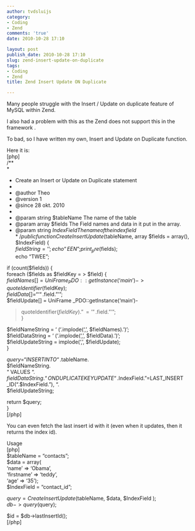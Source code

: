 ```yaml
---
author: tvdsluijs
category:
- Coding
- Zend
comments: 'true'
date: 2010-10-28 17:10

layout: post
publish_date: 2010-10-28 17:10
slug: zend-insert-update-on-duplicate
tags:
- Coding
- Zend
title: Zend Insert Update ON Duplicate

---
```

Many people struggle with the Insert / Update on duplicate feature of MySQL
within Zend.  
  
I also had a problem with this as the Zend does not support this in the
framework .  
  
To bad, so I have written my own, Insert and Update on Duplicate function.  
  
  
  
Here it is:  
[php]  
/**  
*   
* Create an Insert or Update on Duplicate statement  
*  
* @author Theo  
* @version 1  
* @since 28 okt. 2010  
*   
* @param string $tableName The name of the table  
* @param array $fields The Field names and data in it put in the array.  
* @param string $IndexField The name of the index field  
*/  
public function CreateInsertUpdate($tableName, array $fields = array(),
$IndexField) {  
$fieldString = ‘’;  
echo “EEN”;  
print _pre($fields);  
echo “TWEE”;  
  
if (count($fields)) {  
foreach ($fields as $fieldKey = > $field) {  
$fieldNames[] = UniFrame_PDO::getInstance(‘main’)->quoteIdentifier($fieldKey);  
$fieldData[] = “‘“.$field.”’”;  
$fieldUpdate[] = UniFrame _PDO::getInstance(‘main’)-
>quoteIdentifier($fieldKey).”=’”.$field.”’”;  
}  
  
$fieldNameString = ‘ (‘.implode(‘,’, $fieldNames).’)’;  
$fieldDataString = ‘ (‘.implode(‘,’, $fieldData).’)’;  
$fieldUpdateString = implode(‘,’, $fieldUpdate);  
}  
  
$query = “INSERT INTO “.$tableName.  
$fieldNameString.  
“ VALUES “.  
$fieldDataString.  
“ ON DUPLICATE KEY UPDATE “.$IndexField.”=LAST_INSERT _ID(“.$IndexField.”), “.  
$fieldUpdateString;  
  
return $query;  
}  
[/php]  
  
You can even fetch the last insert id with it (even when it updates, then it
returns the index id).  
  
Usage  
[php]  
$tableName = “contacts”;  
$data = array(  
‘name’ => ‘Obama’,  
‘firstname’ => ‘teddy’,  
‘age’ => ‘35’);  
$IndexField = “contact_id”;  
  
$query = CreateInsertUpdate($tableName, $data, $IndexField );  
$db->query($query);  
  
$id = $db->lastInsertId();  
[/php]

